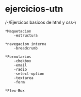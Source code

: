 # ejercicios-utn
 /-/Ejercicos basicos de html y css\-\

    *Maquetacion
        -estructura

    *navegacion interna
        -breadcrumb

    *Formularios
        -chekbox
        -email
        -radio
        -select-option
        -textarea
        -form
        
    *Flex-Box
    
